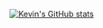 [![Kevin's GitHub stats](https://github-readme-stats.vercel.app/api?username=kamiranoff)](https://github.com/kamiranoff/github-readme-stats)
